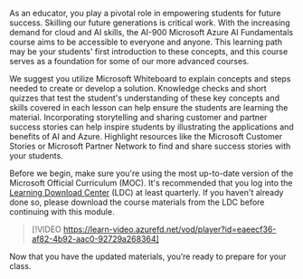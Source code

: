 

As an educator, you play a pivotal role in empowering students for future success. Skilling our future generations is critical work. With the increasing demand for cloud and AI skills, the AI-900 Microsoft Azure AI Fundamentals course aims to be accessible to everyone and anyone. This learning path may be your students' first introduction to these concepts, and this course serves as a foundation for some of our more advanced courses. 

We suggest you utilize Microsoft Whiteboard to explain concepts and steps needed to create or develop a solution. Knowledge checks and short quizzes that test the student's understanding of these key concepts and skills covered in each lesson can help ensure the students are learning the material. Incorporating storytelling and sharing customer and partner success stories can help inspire students by illustrating the applications and benefits of AI and Azure. Highlight resources like the Microsoft Customer Stories or Microsoft Partner Network to find and share success stories with your students.

Before we begin, make sure you're using the most up-to-date version of the Microsoft Official Curriculum (MOC). It's recommended that you log into the [Learning Download Center](https://aka.ms/ldc) (LDC) at least quarterly. If you haven't already done so, please download the course materials from the LDC before continuing with this module. 

> [!VIDEO https://learn-video.azurefd.net/vod/player?id=eaeecf36-af82-4b92-aac0-92729a268364] 

Now that you have the updated materials, you’re ready to prepare for your class.